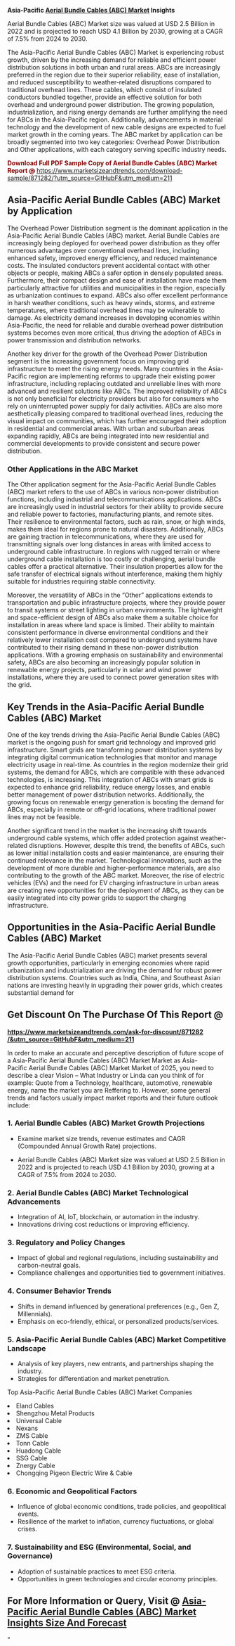 <p><strong>Asia-Pacific&nbsp;<a href=""https://www.marketsizeandtrends.com/download-sample/871282/&amp;utm_source=GitHubF&amp;utm_medium=211"">Aerial Bundle Cables (ABC) Market</a> Insights</strong></p><p>Aerial Bundle Cables (ABC) Market size was valued at USD 2.5 Billion in 2022 and is projected to reach USD 4.1 Billion by 2030, growing at a CAGR of 7.5% from 2024 to 2030.</p><p><p>The Asia-Pacific Aerial Bundle Cables (ABC) Market is experiencing robust growth, driven by the increasing demand for reliable and efficient power distribution solutions in both urban and rural areas. ABCs are increasingly preferred in the region due to their superior reliability, ease of installation, and reduced susceptibility to weather-related disruptions compared to traditional overhead lines. These cables, which consist of insulated conductors bundled together, provide an effective solution for both overhead and underground power distribution. The growing population, industrialization, and rising energy demands are further amplifying the need for ABCs in the Asia-Pacific region. Additionally, advancements in material technology and the development of new cable designs are expected to fuel market growth in the coming years. The ABC market by application can be broadly segmented into two key categories: Overhead Power Distribution and Other applications, with each category serving specific industry needs. <p><strong><span style="color: #800000;">Download Full PDF Sample Copy of Aerial Bundle Cables (ABC) Market Report @</span>&nbsp;</strong><a href="https://www.marketsizeandtrends.com/download-sample/871282/?utm_source=GitHubF&amp;utm_medium=211" target="_blank">https://www.marketsizeandtrends.com/download-sample/871282/?utm_source=GitHubF&amp;utm_medium=211</a></p></p><h2>Asia-Pacific Aerial Bundle Cables (ABC) Market by Application</h2><p>The Overhead Power Distribution segment is the dominant application in the Asia-Pacific Aerial Bundle Cables (ABC) market. Aerial Bundle Cables are increasingly being deployed for overhead power distribution as they offer numerous advantages over conventional overhead lines, including enhanced safety, improved energy efficiency, and reduced maintenance costs. The insulated conductors prevent accidental contact with other objects or people, making ABCs a safer option in densely populated areas. Furthermore, their compact design and ease of installation have made them particularly attractive for utilities and municipalities in the region, especially as urbanization continues to expand. ABCs also offer excellent performance in harsh weather conditions, such as heavy winds, storms, and extreme temperatures, where traditional overhead lines may be vulnerable to damage. As electricity demand increases in developing economies within Asia-Pacific, the need for reliable and durable overhead power distribution systems becomes even more critical, thus driving the adoption of ABCs in power transmission and distribution networks.<p>Another key driver for the growth of the Overhead Power Distribution segment is the increasing government focus on improving grid infrastructure to meet the rising energy needs. Many countries in the Asia-Pacific region are implementing reforms to upgrade their existing power infrastructure, including replacing outdated and unreliable lines with more advanced and resilient solutions like ABCs. The improved reliability of ABCs is not only beneficial for electricity providers but also for consumers who rely on uninterrupted power supply for daily activities. ABCs are also more aesthetically pleasing compared to traditional overhead lines, reducing the visual impact on communities, which has further encouraged their adoption in residential and commercial areas. With urban and suburban areas expanding rapidly, ABCs are being integrated into new residential and commercial developments to provide consistent and secure power distribution. <h3>Other Applications in the ABC Market</h3><p>The Other application segment for the Asia-Pacific Aerial Bundle Cables (ABC) market refers to the use of ABCs in various non-power distribution functions, including industrial and telecommunications applications. ABCs are increasingly used in industrial sectors for their ability to provide secure and reliable power to factories, manufacturing plants, and remote sites. Their resilience to environmental factors, such as rain, snow, or high winds, makes them ideal for regions prone to natural disasters. Additionally, ABCs are gaining traction in telecommunications, where they are used for transmitting signals over long distances in areas with limited access to underground cable infrastructure. In regions with rugged terrain or where underground cable installation is too costly or challenging, aerial bundle cables offer a practical alternative. Their insulation properties allow for the safe transfer of electrical signals without interference, making them highly suitable for industries requiring stable connectivity.<p>Moreover, the versatility of ABCs in the “Other” applications extends to transportation and public infrastructure projects, where they provide power to transit systems or street lighting in urban environments. The lightweight and space-efficient design of ABCs also make them a suitable choice for installation in areas where land space is limited. Their ability to maintain consistent performance in diverse environmental conditions and their relatively lower installation cost compared to underground systems have contributed to their rising demand in these non-power distribution applications. With a growing emphasis on sustainability and environmental safety, ABCs are also becoming an increasingly popular solution in renewable energy projects, particularly in solar and wind power installations, where they are used to connect power generation sites with the grid. <h2>Key Trends in the Asia-Pacific Aerial Bundle Cables (ABC) Market</h2><p>One of the key trends driving the Asia-Pacific Aerial Bundle Cables (ABC) market is the ongoing push for smart grid technology and improved grid infrastructure. Smart grids are transforming power distribution systems by integrating digital communication technologies that monitor and manage electricity usage in real-time. As countries in the region modernize their grid systems, the demand for ABCs, which are compatible with these advanced technologies, is increasing. This integration of ABCs with smart grids is expected to enhance grid reliability, reduce energy losses, and enable better management of power distribution networks. Additionally, the growing focus on renewable energy generation is boosting the demand for ABCs, especially in remote or off-grid locations, where traditional power lines may not be feasible.<p>Another significant trend in the market is the increasing shift towards underground cable systems, which offer added protection against weather-related disruptions. However, despite this trend, the benefits of ABCs, such as lower initial installation costs and easier maintenance, are ensuring their continued relevance in the market. Technological innovations, such as the development of more durable and higher-performance materials, are also contributing to the growth of the ABC market. Moreover, the rise of electric vehicles (EVs) and the need for EV charging infrastructure in urban areas are creating new opportunities for the deployment of ABCs, as they can be easily integrated into city power grids to support the charging infrastructure.<h2>Opportunities in the Asia-Pacific Aerial Bundle Cables (ABC) Market</h2><p>The Asia-Pacific Aerial Bundle Cables (ABC) market presents several growth opportunities, particularly in emerging economies where rapid urbanization and industrialization are driving the demand for robust power distribution systems. Countries such as India, China, and Southeast Asian nations are investing heavily in upgrading their power grids, which creates substantial demand for</p><h2><strong>Get Discount On The Purchase Of This Report @&nbsp;</strong></h2><p><strong><a href=""https://www.marketsizeandtrends.com/ask-for-discount/871282/&amp;utm_source=GitHubF&amp;utm_medium=211"" target=""_blank"">https://www.marketsizeandtrends.com/ask-for-discount/871282<br />/&amp;utm_source=GitHubF&amp;utm_medium=211</a></strong></p><p>In order to make an accurate and perceptive description of future scope of a Asia-Pacific&nbsp;Aerial Bundle Cables (ABC) Market Market as Asia-Pacific&nbsp;Aerial Bundle Cables (ABC) Market Market of 2025, you need to describe a clear Vision &ndash; What Industry or Linda can you think of for example: Quote from a Technology, healthcare, automotive, renewable energy, name the market you are Reffering to. However, some general trends and factors usually impact market reports and their future outlook include:</p><h3>1.&nbsp;<strong>Aerial Bundle Cables (ABC) Market Growth Projections</strong></h3><ul><li>Examine market size trends, revenue estimates and CAGR (Compounded Annual Growth Rate) projections.</li><li><p>Aerial Bundle Cables (ABC) Market size was valued at USD 2.5 Billion in 2022 and is projected to reach USD 4.1 Billion by 2030, growing at a CAGR of 7.5% from 2024 to 2030.</p></li></ul><h3>2.&nbsp;<strong>Aerial Bundle Cables (ABC) Market Technological Advancements</strong></h3><ul><li>Integration of AI, IoT, blockchain, or automation in the industry.</li><li>Innovations driving cost reductions or improving efficiency.</li></ul><h3>3.&nbsp;<strong>Regulatory and Policy Changes</strong></h3><ul><li>Impact of global and regional regulations, including sustainability and carbon-neutral goals.</li><li>Compliance challenges and opportunities tied to government initiatives.</li></ul><h3>4.&nbsp;<strong>Consumer Behavior Trends</strong></h3><ul><li>Shifts in demand influenced by generational preferences (e.g., Gen Z, Millennials).</li><li>Emphasis on eco-friendly, ethical, or personalized products/services.</li></ul><h3>5.&nbsp;<strong>Asia-Pacific Aerial Bundle Cables (ABC) Market Competitive Landscape</strong></h3><ul><li>Analysis of key players, new entrants, and partnerships shaping the industry.</li><li>Strategies for differentiation and market penetration.</li></ul><p data-pm-slice=""1 1 []"">Top Asia-Pacific Aerial Bundle Cables (ABC) Market Companies</p><div data-test-id=""""><p><li>Eland Cables</li><li> Shengzhou Metal Products</li><li> Universal Cable</li><li> Nexans</li><li> ZMS Cable</li><li> Tonn Cable</li><li> Huadong Cable</li><li> SSG Cable</li><li> Znergy Cable</li><li> Chongqing Pigeon Electric Wire & Cable</li></p></div><h3>6.&nbsp;<strong>Economic and Geopolitical Factors</strong></h3><ul><li>Influence of global economic conditions, trade policies, and geopolitical events.</li><li>Resilience of the market to inflation, currency fluctuations, or global crises.</li></ul><h3>7.&nbsp;<strong>Sustainability and ESG (Environmental, Social, and Governance)</strong></h3><ul><li>Adoption of sustainable practices to meet ESG criteria.</li><li>Opportunities in green technologies and circular economy principles.</li></ul><h2><strong>For More Information or Query, Visit @&nbsp;</strong><a href=""https://www.verifiedmarketreports.com/product/aerial-bundle-cables-abc-market/"" target=""_blank"">Asia-Pacific Aerial Bundle Cables (ABC) Market Insights Size And Forecast</a></h2>"
